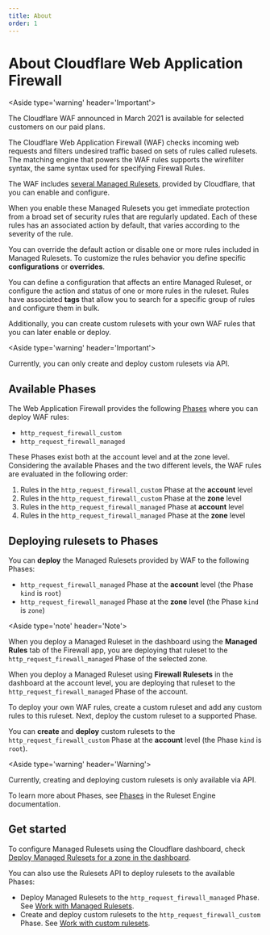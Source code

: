 ```yaml
---
title: About
order: 1
---
```


# About Cloudflare Web Application Firewall

<Aside type='warning' header='Important'>

The Cloudflare WAF announced in March 2021 is available for selected customers on our paid plans.

</Aside>

The Cloudflare Web Application Firewall (WAF) checks incoming web requests and filters undesired traffic based on sets of rules called rulesets. The matching engine that powers the WAF rules supports the wirefilter syntax, the same syntax used for specifying Firewall Rules.

The WAF includes [several Managed Rulesets](/managed-rulesets), provided by Cloudflare, that you can enable and configure. 

When you enable these Managed Rulesets you get immediate protection from a broad set of security rules that are regularly updated. Each of these rules has an associated action by default, that varies according to the severity of the rule.

You can override the default action or disable one or more rules included in Managed Rulesets. To customize the rules behavior you define specific **configurations** or **overrides**.

You can define a configuration that affects an entire Managed Ruleset, or configure the action and status of one or more rules in the ruleset. Rules have associated **tags** that allow you to search for a specific group of rules and configure them in bulk.

Additionally, you can create custom rulesets with your own WAF rules that you can later enable or deploy.

<Aside type='warning' header='Important'>

Currently, you can only create and deploy custom rulesets via API.

</Aside>

## Available Phases

The Web Application Firewall provides the following [Phases](https://developers.cloudflare.com/firewall/cf-rulesets#phases) where you can deploy WAF rules:

* `http_request_firewall_custom`
* `http_request_firewall_managed`

These Phases exist both at the account level and at the zone level. Considering the available Phases and the two different levels, the WAF rules are evaluated in the following order:

1. Rules in the `http_request_firewall_custom` Phase at the **account** level
1. Rules in the `http_request_firewall_custom` Phase at the **zone** level
1. Rules in the `http_request_firewall_managed` Phase at **account** level
1. Rules in the `http_request_firewall_managed` Phase at the **zone** level

## Deploying rulesets to Phases

You can **deploy** the Managed Rulesets provided by WAF to the following Phases:
* `http_request_firewall_managed` Phase at the **account** level (the Phase `kind` is `root`)
* `http_request_firewall_managed` Phase at the **zone** level (the Phase `kind` is `zone`)

<Aside type='note' header='Note'>

When you deploy a Managed Ruleset in the dashboard using the **Managed Rules** tab of the Firewall app, you are deploying that ruleset to the `http_request_firewall_managed` Phase of the selected zone. 

When you deploy a Managed Ruleset using **Firewall Rulesets** in the dashboard at the account level, you are deploying that ruleset to the `http_request_firewall_managed` Phase of the account. 

</Aside>

To deploy your own WAF rules, create a custom ruleset and add any custom rules to this ruleset. Next, deploy the custom ruleset to a supported Phase.

You can **create** and **deploy** custom rulesets to the `http_request_firewall_custom` Phase at the **account** level (the Phase `kind` is `root`).

<Aside type='warning' header='Warning'>

Currently, creating and deploying custom rulesets is only available via API.

</Aside>

To learn more about Phases, see [Phases](https://developers.cloudflare.com/firewall/cf-rulesets#phases) in the Ruleset Engine documentation.


## Get started

To configure Managed Rulesets using the Cloudflare dashboard, check [Deploy Managed Rulesets for a zone in the dashboard](/managed-rulesets/deploy-zone-dashboard). 

You can also use the Rulesets API to deploy rulesets to the available Phases:

* Deploy Managed Rulesets to the `http_request_firewall_managed` Phase. See [Work with Managed Rulesets](https://developers.cloudflare.com/firewall/cf-rulesets/managed-rulesets).
* Create and deploy custom rulesets to the `http_request_firewall_custom` Phase. See [Work with custom rulesets](https://developers.cloudflare.com/firewall/cf-rulesets/custom-rulesets).

